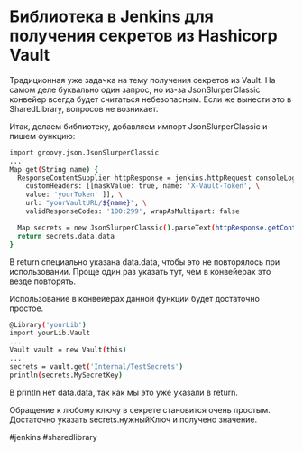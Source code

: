 # Библиотека в Jenkins для получения секретов из Hashicorp Vault

Традиционная уже задачка на тему получения секретов из Vault. На самом деле буквально один запрос, но из-за JsonSlurperClassic конвейер всегда будет считаться небезопасным. Если же вынести это в SharedLibrary, вопросов не возникает.
<!--more-->

Итак, делаем библиотеку, добавляем импорт JsonSlurperClassic и пишем функцию:

```sh
import groovy.json.JsonSlurperClassic
...
Map get(String name) {
  ResponseContentSupplier httpResponse = jenkins.httpRequest consoleLogResponseBody: true, \
    customHeaders: [[maskValue: true, name: 'X-Vault-Token', \
    value: 'yourToken' ]], \
    url: "yourVaultURL/${name}", \
    validResponseCodes: '100:299', wrapAsMultipart: false

  Map secrets = new JsonSlurperClassic().parseText(httpResponse.getContent())
  return secrets.data.data
}
```

В return специально указана data.data, чтобы это не повторялось при использовании. Проще один раз указать тут, чем в конвейерах это везде повторять.

Использование в конвейерах данной функции будет достаточно простое.

```sh
@Library('yourLib')
import yourLib.Vault
...
Vault vault = new Vault(this)
...
secrets = vault.get('Internal/TestSecrets')
println(secrets.MySecretKey)
```

В println нет data.data, так как мы это уже указали в return.

Обращение к любому ключу в секрете становится очень простым. Достаточно указать secrets.нужныйКлюч и получено значение.

#jenkins #sharedlibrary
